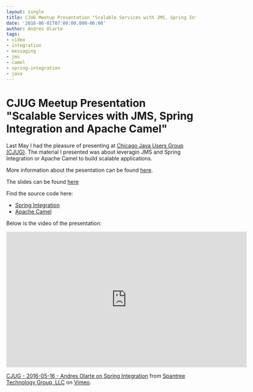 ```yaml
---
layout: single
title: CJUG Meetup Presentation "Scalable Services with JMS, Spring Integration and Apache Camel"
date: '2016-06-01T07:00:00.000-06:00'
author: Andres Olarte
tags:
- video
- integration
- messaging
- jms
- camel
- spring-integration
- java
---
```


# CJUG Meetup Presentation "Scalable Services with JMS, Spring Integration and Apache Camel"
 
Last May I had the pleasure of presenting at [Chicago Java Users Group (CJUG)](https://www.meetup.com/ChicagoJUG/). 
The material I presented was about leveragin JMS and Spring Integration or Apache Camel to build scalable applications. 

More information about the pesentation can be found [here](https://www.meetup.com/ChicagoJUG/events/230374721/).

The slides can be found [here](https://docs.google.com/presentation/d/1OWBftjV02GaNuIw37xroapimHFpVJI5YxkZ62rgvw2Y/edit?usp=sharing)

Find the source code here:

* [Spring Integration](https://github.com/aolarte/spring-integration-samples)
* [Apache Camel](https://github.com/aolarte/camel-integration-samples)

Below is the video of the presentation:

<iframe src="https://player.vimeo.com/video/169607004" width="640" height="360" frameborder="0" webkitallowfullscreen mozallowfullscreen allowfullscreen></iframe>
<p><a href="https://vimeo.com/169607004">CJUG - 2016-05-16 - Andres Olarte on Spring Integration</a> from <a href="https://vimeo.com/spantree">Spantree Technology Group, LLC</a> on <a href="https://vimeo.com">Vimeo</a>.</p>